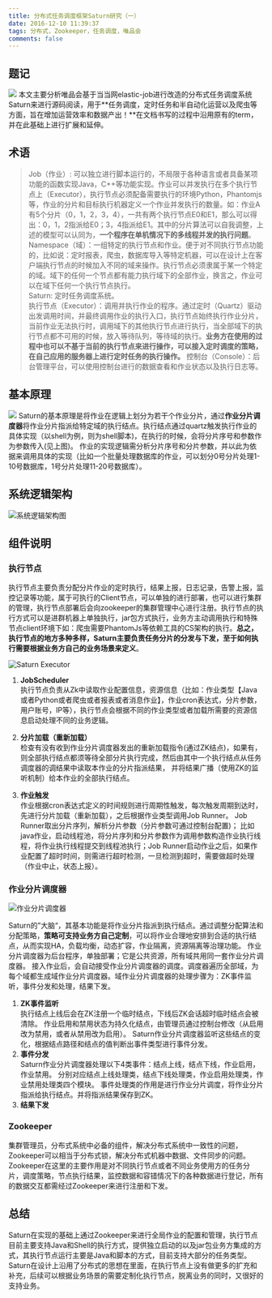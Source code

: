 ```yaml
---
title: 分布式任务调度框架Saturn研究（一）
date: 2016-12-10 11:39:37
tags: 分布式，Zookeeper，任务调度，唯品会
comments: false
---
```

## 题记
![](https://raw.githubusercontent.com/vipshop/Saturn/doc/saturn-logo.jpg)
本文主要分析唯品会基于当当网elastic-job进行改造的分布式任务调度系统Saturn来进行源码阅读，用于**任务调度，定时任务和半自动化运营以及爬虫等方面，旨在增加运营效率和数据产出！**在文档书写的过程中沿用原有的term，并在此基础上进行扩展和延伸。
<!--more-->
## 术语
> Job（作业）: 可以独立进行脚本运行的，不局限于各种语言或者具备某项功能的函数实现Java，C++等功能实现。作业可以并发执行在多个执行节点上（Executor），执行节点必须配备需要执行的环境Python，Phantomjs等，作业的分片和目标执行机器定义一个作业并发执行的数量。如：作业A有5个分片（0，1，2，3，4），一共有两个执行节点E0和E1，那么可以得出：0，1，2指派给E0；3，4指派给E1。其中的分片算法可以自我调整，上述的模型可以认同为，**一个程序在单机情况下的多线程并发的执行问题**。   
> Namespace（域）：一组特定的执行节点和作业。便于对不同执行节点功能的，比如说：定时报表，爬虫，数据库导入等特定机器，可以在设计上在客户端执行节点的时候加入不同的域来操作。执行节点必须隶属于某一个特定的域。域下的任何一个节点都有能力执行域下的全部作业，换言之，作业可以在域下任何一个执行节点执行。   
> Saturn: 定时任务调度系统。   
> 执行节点（Executor）：调用并执行作业的程序。通过定时（Quartz）驱动出发调用时间，并最终调用作业的执行入口，执行节点始终执行作业分片，当前作业无法执行时，调用域下的其他执行节点进行执行，当全部域下的执行节点都不可用的时候，放入等待队列，等待域的执行。**业务方在使用的过程中也可以不基于当前的执行节点来进行操作，可以接入定时调度的策略，在自己应用的服务器上进行定时任务的执行操作。**
> 控制台（Console）：后台管理平台，可以使用控制台进行的数据查看和作业状态以及执行日志等。

## 基本原理
![](https://raw.githubusercontent.com/vipshop/Saturn/doc/architect/overall.png)
Saturn的基本原理是将作业在逻辑上划分为若干个作业分片，通过**作业分片调度器**将作业分片指派给特定域的执行结点。执行结点通过quartz触发执行作业的具体实现（以shell为例，则为shell脚本)，在执行的时候，会将分片序号和参数作为参数传入(见上图)。 作业的实现逻辑需分析分片序号和分片参数，并以此为依据来调用具体的实现（比如一个批量处理数据库的作业，可以划分0号分片处理1-10号数据库，1号分片处理11-20号数据库）。

## 系统逻辑架构
![系统逻辑架构图](https://raw.githubusercontent.com/vipshop/Saturn/doc/architect/logic.png)
## 组件说明
### 执行节点
执行节点主要负责分配分片作业的定时执行，结果上报，日志记录，告警上报，监控记录等功能，属于可执行的Client节点，可以单独的进行部署，也可以进行集群的管理，执行节点部署后会向zookeeper的集群管理中心进行注册。执行节点的执行方式可以是进群机器上单独执行，jar包方式执行，业务方主动调用执行和特殊节点client环境下如：爬虫需要PhantomJs等依赖工具的CS架构的执行。**总之，执行节点的地方多种多样，Saturn主要负责任务分片的分发与下发，至于如何执行需要根据业务方自己的业务场景来定义**。   

![Saturn Executor](https://raw.githubusercontent.com/vipshop/Saturn/doc/architect/executor.png)

1.  **JobScheduler**   
执行节点负责从Zk中读取作业配置信息，资源信息（比如：作业类型【Java或者Python或者爬虫或者报表或者消息作业】，作业cron表达式，分片参数，用户账号，IP等），执行节点会根据不同的作业类型或者加载所需要的资源信息启动处理不同的业务逻辑。

2.  **分片加载（重新加载）**    
检查有没有收到作业分片调度器发出的重新加载指令(通过ZK结点)，如果有，则全部执行结点都须等待全部分片执行完成，然后由其中一个执行结点从任务调度器的调结果中读取本作业的分片指派结果， 并将结果广播（使用ZK的监听机制）给本作业的全部执行结点。  
3. **作业触发**   
作业根据cron表达式定义的时间规则进行周期性触发，每次触发周期到达时，先进行分片加载（重新加载），之后根据作业类型调用Job Runner。 Job Runner取出分片序列，解析分片参数（分片参数可通过控制台配置)； 比如java作业，启动线程池，将分片序列和分片参数作为调用参数构造作业执行线程，将作业执行线程提交到线程池执行；Job Runner启动作业之后，如果作业配置了超时时间，则需进行超时检测，一旦检测到超时，需要做超时处理（作业中止，状态上报）。 

### 作业分片调度器
![作业分片调度器](https://raw.githubusercontent.com/vipshop/Saturn/doc/architect/scheduler.png)   

Saturn的”大脑“，其基本功能是将作业分片指派到执行结点。通过调整分配算法和分配策略，**策略可支持业务方自己定制**，可以将作业合理地安排到合适的执行结点，从而实现HA，负载均衡，动态扩容，作业隔离，资源隔离等治理功能。 作业分片调度器为后台程序，单独部署；它是公共资源，所有域共用同一套作业分片调度器。 接入作业后，会自动接受作业分片调度器的调度。调度器遍历全部域，为每个域都生成域作业分片调度器。域作业分片调度器的处理步骤为：ZK事件监听，事件分发和处理，结果下发。   
  
1. **ZK事件监听**   
执行结点上线后会在ZK注册一个临时结点，下线后ZK会话超时临时结点会被清除。 作业启用和禁用状态为持久化结点，由管理员通过控制台修改（从启用改为禁用，或者从禁用改为启用）。 Saturn作业分片调度器监听这些结点的变化，根据结点路径和结点的值判断出事件类型进行事件分发。
2. **事件分发**   
Saturn作业分片调度器处理以下4类事件：结点上线，结点下线，作业启用，作业禁用。 分别对应结点上线处理类，结点下线处理类，作业启用处理类，作业禁用处理类四个模块。 事件处理类的作用是进行作业分片调度，将作业分片指派给执行结点。并将指派结果保存到ZK。
3. **结果下发**

### Zookeeper
集群管理员，分布式系统中必备的组件，解决分布式系统中一致性的问题，Zookeeper可以相当于分布式锁，解决分布式机器中数据、文件同步的问题。Zookeeper在这里的主要作用是对不同执行节点或者不同业务使用方的任务分片，调度策略，节点执行结果，监控数据和容错情况下的各种数据进行登记，所有的数据交互都需经过Zookeeper来进行注册和下发。

## 总结
Saturn在实现的基础上通过Zookeeper来进行全局作业的配置和管理，执行节点目前主要支持Java和Shell的执行方式，提供独立启动的以及jar包业务方集成的方式，其执行节点运行主要是Java和脚本的方式，目前支持大部分的任务类型。Saturn在设计上沿用了分布式的思想在里面，在执行节点上没有做更多的扩充和补充，后续可以根据业务场景的需要定制化执行节点，脱离业务的同时，又很好的支持业务。
